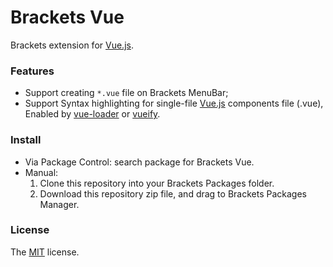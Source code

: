 # Brackets Vue

Brackets extension for [Vue.js](http://vuejs.org/).

### Features

- Support creating `*.vue` file on Brackets MenuBar;
- Support Syntax highlighting for single-file [Vue.js](http://vuejs.org/) components file (.vue), Enabled by [vue-loader](https://github.com/vuejs/vue-loader) or [vueify](https://github.com/vuejs/vueify).

### Install

- Via Package Control: search package for Brackets Vue.
- Manual: 
    1. Clone this repository into your Brackets Packages folder.
    2. Download this repository zip file, and drag to Brackets Packages Manager. 

### License

The [MIT](https://github.com/pandao/brackets-vue/LICENSE) license.